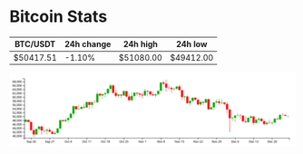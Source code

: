 # Bitcoin Stats

BTC/USDT|24h change|24h high|24h low|
|---|---|---|---|
|$50417.51|-1.10%|$51080.00|$49412.00|

<img src="./chart.svg">
